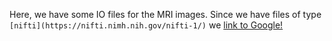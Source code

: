 Here, we have some IO files for the MRI images. Since we have files of type `[nifti](https://nifti.nimh.nih.gov/nifti-1/)` we [link to Google!](http://google.com)

